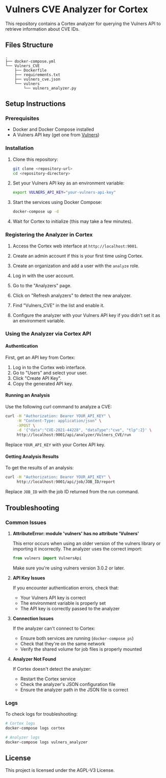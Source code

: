 # Vulners CVE Analyzer for Cortex

This repository contains a Cortex analyzer for querying the Vulners API to retrieve information about CVE IDs.

## Files Structure

```
.
├── docker-compose.yml
└── Vulners_CVE
    ├── Dockerfile
    ├── requirements.txt
    ├── vulners_cve.json
    └── vulners
        └── vulners_analyzer.py
```

## Setup Instructions

### Prerequisites

- Docker and Docker Compose installed
- A Vulners API key (get one from [Vulners](https://vulners.com/))

### Installation

1. Clone this repository:
   ```bash
   git clone <repository-url>
   cd <repository-directory>
   ```

2. Set your Vulners API key as an environment variable:
   ```bash
   export VULNERS_API_KEY="your-vulners-api-key"
   ```

3. Start the services using Docker Compose:
   ```bash
   docker-compose up -d
   ```

4. Wait for Cortex to initialize (this may take a few minutes).

### Registering the Analyzer in Cortex

1. Access the Cortex web interface at `http://localhost:9001`.

2. Create an admin account if this is your first time using Cortex.

3. Create an organization and add a user with the `analyze` role.

4. Log in with the user account.

5. Go to the "Analyzers" page.

6. Click on "Refresh analyzers" to detect the new analyzer.

7. Find "Vulners_CVE" in the list and enable it.

8. Configure the analyzer with your Vulners API key if you didn't set it as an environment variable.

### Using the Analyzer via Cortex API

#### Authentication

First, get an API key from Cortex:

1. Log in to the Cortex web interface.
2. Go to "Users" and select your user.
3. Click "Create API Key".
4. Copy the generated API key.

#### Running an Analysis

Use the following curl command to analyze a CVE:

```bash
curl -H "Authorization: Bearer YOUR_API_KEY" \
     -H "Content-Type: application/json" \
     -XPOST \
     -d '{"data":"CVE-2021-44228", "dataType":"cve", "tlp":2}' \
     http://localhost:9001/api/analyzer/Vulners_CVE/run
```

Replace `YOUR_API_KEY` with your Cortex API key.

#### Getting Analysis Results

To get the results of an analysis:

```bash
curl -H "Authorization: Bearer YOUR_API_KEY" \
     http://localhost:9001/api/job/JOB_ID/report
```

Replace `JOB_ID` with the job ID returned from the run command.

## Troubleshooting

### Common Issues

1. **AttributeError: module 'vulners' has no attribute 'Vulners'**
   
   This error occurs when using an older version of the vulners library or importing it incorrectly. The analyzer uses the correct import:
   ```python
   from vulners import VulnersApi
   ```
   
   Make sure you're using vulners version 3.0.2 or later.

2. **API Key Issues**
   
   If you encounter authentication errors, check that:
   - Your Vulners API key is correct
   - The environment variable is properly set
   - The API key is correctly passed to the analyzer

3. **Connection Issues**
   
   If the analyzer can't connect to Cortex:
   - Ensure both services are running (`docker-compose ps`)
   - Check that they're on the same network
   - Verify the shared volume for job files is properly mounted

4. **Analyzer Not Found**
   
   If Cortex doesn't detect the analyzer:
   - Restart the Cortex service
   - Check the analyzer's JSON configuration file
   - Ensure the analyzer path in the JSON file is correct

### Logs

To check logs for troubleshooting:

```bash
# Cortex logs
docker-compose logs cortex

# Analyzer logs
docker-compose logs vulners_analyzer
```

## License

This project is licensed under the AGPL-V3 License.